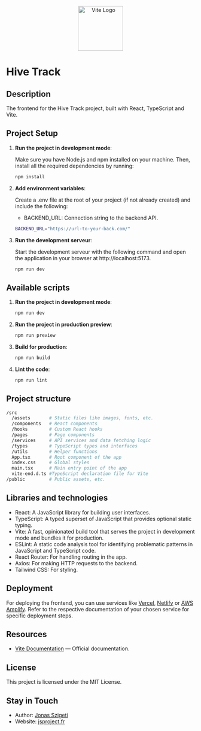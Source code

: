 <p align="center">
  <a href="https://vite.dev/" target="blank"><img src="https://vite.dev/logo.svg" width="120" alt="Vite Logo" /></a>
</p>

# Hive Track

## Description

The frontend for the Hive Track project, built with React, TypeScript and Vite.

## Project Setup

1. **Run the project in development mode**:

   Make sure you have Node.js and npm installed on your machine. Then, install all the required dependencies by running:

   ```bash
   npm install
   ```

2. **Add environment variables**:

   Create a .env file at the root of your project (if not already created) and include the following:

   - BACKEND_URL: Connection string to the backend API.

   ```bash
   BACKEND_URL="https://url-to-your-back.com/"
   ```

3. **Run the development serveur**:

   Start the development serveur with the following command and open the application in your browser at http://localhost:5173.

   ```bash
   npm run dev
   ```

## Available scripts

1. **Run the project in development mode**:

   ```bash
   npm run dev
   ```

2. **Run the project in production preview**:

   ```bash
   npm run preview
   ```

3. **Build for production**:

   ```bash
   npm run build
   ```

4. **Lint the code**:

   ```bash
   npm run lint
   ```

## Project structure

```bash
/src
  /assets       # Static files like images, fonts, etc.
  /components   # React components
  /hooks        # Custom React hooks
  /pages        # Page components
  /services     # API services and data fetching logic
  /types        # TypeScript types and interfaces
  /utils        # Helper functions
  App.tsx       # Root component of the app
  index.css     # Global styles
  main.tsx      # Main entry point of the app
  vite-end.d.ts #TypeScript declaration file for Vite
/public         # Public assets, etc.
```

## Libraries and technologies

- React: A JavaScript library for building user interfaces.
- TypeScript: A typed superset of JavaScript that provides optional static typing.
- Vite: A fast, opinionated build tool that serves the project in development mode and bundles it for production.
- ESLint: A static code analysis tool for identifying problematic patterns in JavaScript and TypeScript code.
- React Router: For handling routing in the app.
- Axios: For making HTTP requests to the backend.
- Tailwind CSS: For styling.

## Deployment

For deploying the frontend, you can use services like [Vercel](https://vercel.com/home), [Netlify](https://www.netlify.com/) or [AWS Amplify](https://aws.amazon.com/amplify/).
Refer to the respective documentation of your chosen service for specific deployment steps.

## Resources

- [Vite Documentation](https://vite.dev/guide/) — Official documentation.

## License

This project is licensed under the MIT License.

## Stay in Touch

- Author: [Jonas Szigeti](https://www.linkedin.com/in/jonas-szigeti/)
- Website: [jsproject.fr](https://jsproject.fr/)
